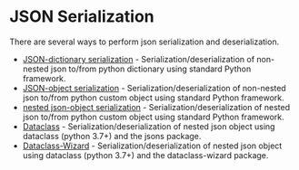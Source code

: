 # JSON Serialization

There are several ways to perform json serialization and deserialization.

* [JSON-dictionary serialization](dict) - Serialization/deserialization of non-nested json to/from python dictionary using standard Python framework.
* [JSON-object serialization](object) - Serialization/deserialization of non-nested json to/from python custom object using standard Python framework. 
* [nested json-object serialization](nested-object) - Serialization/deserialization of nested json to/from python custom object using standard Python framework.
* [Dataclass](dataclass) - Serialization/deserialization of nested json object using dataclass (python 3.7+) and the jsons package.
* [Dataclass-Wizard](dataclass-wizard) - Serialization/deserialization of nested json object using dataclass (python 3.7+) and the dataclass-wizard package.
